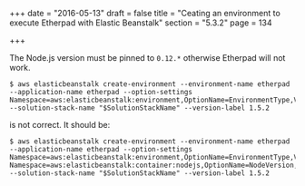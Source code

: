 +++
date = "2016-05-13"
draft = false
title = "Ceating an environment to execute Etherpad with Elastic Beanstalk"
section = "5.3.2"
page = 134

+++

The Node.js version must be pinned to `0.12.*` otherwise Etherpad will not work.

```
$ aws elasticbeanstalk create-environment --environment-name etherpad --application-name etherpad --option-settings Namespace=aws:elasticbeanstalk:environment,OptionName=EnvironmentType,Value=SingleInstance --solution-stack-name "$SolutionStackName" --version-label 1.5.2
```

is not correct. It should be:

```
$ aws elasticbeanstalk create-environment --environment-name etherpad --application-name etherpad --option-settings Namespace=aws:elasticbeanstalk:environment,OptionName=EnvironmentType,Value=SingleInstance Namespace=aws:elasticbeanstalk:container:nodejs,OptionName=NodeVersion,Value=0.12.13 --solution-stack-name "$SolutionStackName" --version-label 1.5.2
```
